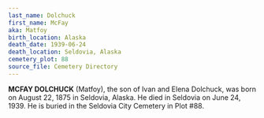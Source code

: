 ```yaml
---
last_name: Dolchuck
first_name: McFay
aka: Matfoy
birth_location: Alaska
death_date: 1939-06-24
death_location: Seldovia, Alaska
cemetery_plot: 88
source_file: Cemetery Directory
---
```

**MCFAY DOLCHUCK** (Matfoy), the son of Ivan and Elena Dolchuck, was born on August 22, 1875 in Seldovia, Alaska. He died in Seldovia on June 24, 1939. He is buried in the Seldovia City Cemetery in Plot #88.  